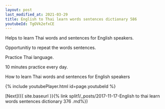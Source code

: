 ```yaml
---
layout: post
last_modified_at: 2021-03-29
title: English to Thai learn words sentences dictionary 586 
youtubeId: TgOVk2efxCE
---
```

 
 
Helps to learn Thai words and sentences for English speakers.

Opportunitiy to repeat the words sentences. 

Practice Thai language. 
 
10 minutes practice every day. 
 
How to learn Thai words and sentences for English speakers 
 
{% include youtubePlayer.html id=page.youtubeId %}
 
 
[Next]({{ site.baseurl }}{% link  split1/_posts/2017-11-17-English to thai learn words sentences dictionary 376 .md%})
 
